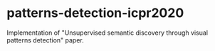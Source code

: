 # patterns-detection-icpr2020
Implementation of "Unsupervised semantic discovery through visual patterns detection" paper.
